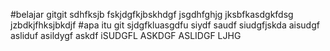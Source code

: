 #belajar gitgit sdhfksjb
fskjdgfkjbskhdgf jsgdhfghjg
jksbfkasdgkfdsg
jzbdkjfhksjbkdjf
#apa itu git
sjdgfkluasgdfu siydf saudf siudgfjskda  aisudgf asliduf asildygf askdf iSUDGFL ASKDGF ASLIDGF LJHG